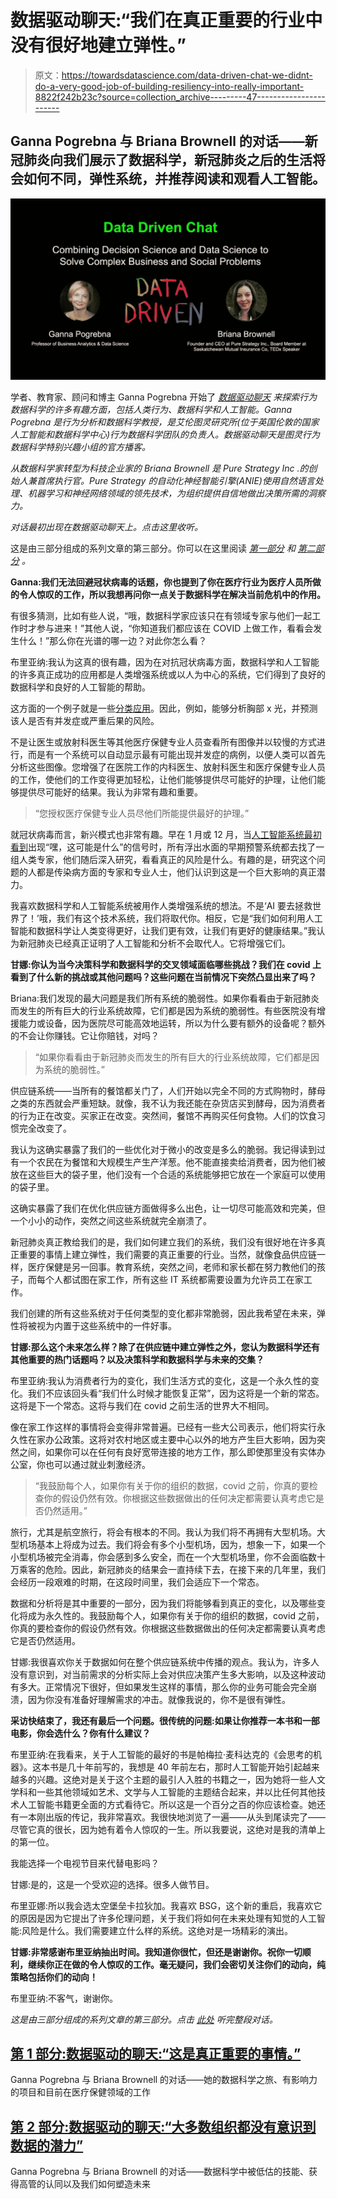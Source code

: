 # 数据驱动聊天:“我们在真正重要的行业中没有很好地建立弹性。”

> 原文：<https://towardsdatascience.com/data-driven-chat-we-didnt-do-a-very-good-job-of-building-resiliency-into-really-important-8822f242b23c?source=collection_archive---------47----------------------->

## Ganna Pogrebna 与 Briana Brownell 的对话——新冠肺炎向我们展示了数据科学，新冠肺炎之后的生活将会如何不同，弹性系统，并推荐阅读和观看人工智能。

![](img/863c9101d47aa65ae2911ec524bf4f09.png)

学者、教育家、顾问和博主 Ganna Pogrebna 开始了 [*数据驱动聊天*](http://bit.ly/datadrivenchat) *来探索行为数据科学的许多有趣方面，包括人类行为、数据科学和人工智能。Ganna Pogrebna 是行为分析和数据科学教授，是艾伦图灵研究所(位于英国伦敦的国家人工智能和数据科学中心)行为数据科学团队的负责人。数据驱动聊天是图灵行为数据科学特别兴趣小组的官方播客。*

*从数据科学家转型为科技企业家的 Briana Brownell 是 Pure Strategy Inc .的创始人兼首席执行官。Pure Strategy 的自动化神经智能引擎(ANIE)使用自然语言处理、机器学习和神经网络领域的领先技术，为组织提供自信地做出决策所需的洞察力。*

*对话最初出现在数据驱动聊天上。点击这里收听。*

这是由三部分组成的系列文章的第三部分。你可以在这里阅读 [*第一部分*](/data-driven-chat-it-was-something-that-really-mattered-b23b31dbf336) *和* [*第二部分*](/data-driven-chat-the-potential-of-data-is-not-realized-in-most-organizations-c0b8f29e7ac3) *。*

**Ganna:我们无法回避冠状病毒的话题，你也提到了你在医疗行业为医疗人员所做的令人惊叹的工作，所以我想再问你一点关于数据科学在解决当前危机中的作用。**

有很多猜测，比如有些人说，“哦，数据科学家应该只在有领域专家与他们一起工作时才参与进来！”其他人说，“你知道我们都应该在 COVID 上做工作，看看会发生什么！”那么你在光谱的哪一边？对此你怎么看？

布里亚纳:我认为这真的很有趣，因为在对抗冠状病毒方面，数据科学和人工智能的许多真正成功的应用都是人类增强系统或以人为中心的系统，它们得到了良好的数据科学和良好的人工智能的帮助。

这方面的一个例子就是一些[分类应用](https://hbr.org/sponsored/2020/06/the-role-of-radiology-related-diagnostic-ai-solutions-during-the-covid-19-pandemic)。因此，例如，能够分析胸部 x 光，并预测该人是否有并发症或严重后果的风险。

不是让医生或放射科医生等其他医疗保健专业人员查看所有图像并以较慢的方式进行，而是有一个系统可以自动显示最有可能出现并发症的病例，以便人类可以首先分析这些图像。您增强了在医院工作的内科医生、放射科医生和医疗保健专业人员的工作，使他们的工作变得更加轻松，让他们能够提供尽可能好的护理，让他们能够提供尽可能好的结果。我认为非常有趣和重要。

> “您授权医疗保健专业人员尽他们所能提供最好的护理。”

就冠状病毒而言，新兴模式也非常有趣。早在 1 月或 12 月，当[人工智能系统最初看到](https://www.wired.com/story/ai-epidemiologist-wuhan-public-health-warnings/)出现“嘿，这可能是什么”的信号时，所有浮出水面的早期预警系统都去找了一组人类专家，他们随后深入研究，看看真正的风险是什么。有趣的是，研究这个问题的人都是传染病方面的专家和专业人士，他们认识到这是一个巨大影响的真正潜力。

我喜欢数据科学和人工智能系统被用作人类增强系统的想法。不是‘AI 要去拯救世界了！’哦，我们有这个技术系统，我们将取代你。相反，它是“我们如何利用人工智能和数据科学让人类变得更好，让我们更有效，让我们有更好的健康结果。”我认为新冠肺炎已经真正证明了人工智能和分析不会取代人。它将增强它们。

**甘娜:你认为当今决策科学和数据科学的交叉领域面临哪些挑战？我们在 covid 上看到了什么新的挑战或其他问题吗？这些问题在当前情况下突然凸显出来了吗？**

Briana:我们发现的最大问题是我们所有系统的脆弱性。如果你看看由于新冠肺炎而发生的所有巨大的行业系统故障，它们都是因为系统的脆弱性。有些医院没有增援能力或设备，因为医院尽可能高效地运转，所以为什么要有额外的设备呢？额外的不会让你赚钱。它让你赔钱，对吗？

> “如果你看看由于新冠肺炎而发生的所有巨大的行业系统故障，它们都是因为系统的脆弱性。”

供应链系统——当所有的餐馆都关门了，人们开始以完全不同的方式购物时，酵母之类的东西就会严重短缺。就像，我不认为我还能在杂货店买到酵母，因为消费者的行为正在改变。买家正在改变。突然间，餐馆不再购买任何食物。人们的饮食习惯完全改变了。

我认为这确实暴露了我们的一些优化对于微小的改变是多么的脆弱。我记得读到过有一个农民在为餐馆和大规模生产生产洋葱。他不能直接卖给消费者，因为他们被放在这些巨大的袋子里，他们没有一个合适的系统能够把它放在一个家庭可以使用的袋子里。

这确实暴露了我们在优化供应链方面做得多么出色，让一切尽可能高效和完美，但一个小小的动作，突然之间这些系统就完全崩溃了。

新冠肺炎真正教给我们的是，我们如何建立我们的系统，我们没有很好地在许多真正重要的事情上建立弹性，我们需要的真正重要的行业。当然，就像食品供应链一样，医疗保健是另一回事。教育系统，突然之间，老师和家长都在努力教他们的孩子，而每个人都试图在家工作，所有这些 IT 系统都需要设置为允许员工在家工作。

我们创建的所有这些系统对于任何类型的变化都非常脆弱，因此我希望在未来，弹性将被视为内置于这些系统中的一件好事。

**甘娜:那么这个未来怎么样？除了在供应链中建立弹性之外，您认为数据科学还有其他重要的热门话题吗？以及决策科学和数据科学与未来的交集？**

布里亚纳:我认为消费者行为的变化，我们生活方式的变化，这是一个永久性的变化。我们不应该回头看“我们什么时候才能恢复正常”，因为这将是一个新的常态。这将是下一个常态。这将与我们在 covid 之前生活的世界大不相同。

像在家工作这样的事情将会变得非常普遍。已经有一些大公司表示，他们将实行永久性在家办公政策。这将对农村地区或主要中心以外的地方产生巨大影响，因为突然之间，如果你可以在任何有良好宽带连接的地方工作，那么即使那里没有实体办公室，你也可以通过就业刺激经济。

> “我鼓励每个人，如果你有关于你的组织的数据，covid 之前，你真的要检查你的假设仍然有效。你根据这些数据做出的任何决定都需要认真考虑它是否仍然适用。”

旅行，尤其是航空旅行，将会有根本的不同。我认为我们将不再拥有大型机场。大型机场基本上将成为过去。我们将会有多个小型机场，因为，想象一下，如果一个小型机场被完全消毒，你会感到多么安全，而在一个大型机场里，你不会面临数十万乘客的危险。因此，新冠肺炎的结果会一直持续下去，在接下来的几年里，我们会经历一段艰难的时期，在这段时间里，我们会适应下一个常态。

数据和分析将是其中重要的一部分，因为我们将能够看到真正的变化，以及哪些变化将成为永久性的。我鼓励每个人，如果你有关于你的组织的数据，covid 之前，你真的要检查你的假设仍然有效。你根据这些数据做出的任何决定都需要认真考虑它是否仍然适用。

甘娜:我很喜欢你关于数据如何在整个供应链系统中传播的观点。我认为，许多人没有意识到，对当前需求的分析实际上会对供应决策产生多大影响，以及这种波动有多大。正常情况下很好，但如果发生这样的事情，那么你的业务可能会完全崩溃，因为你没有准备好理解需求的冲击。就像我说的，你不是很有弹性。

**采访快结束了，我还有最后一个问题。很传统的问题:如果让你推荐一本书和一部电影，你会选什么？你有什么建议？**

布里亚纳:在我看来，关于人工智能的最好的书是帕梅拉·麦科达克的《会思考的机器》。这本书是几十年前写的，我想是 40 年前左右，那时人工智能开始引起越来越多的兴趣。这绝对是关于这个主题的最引人入胜的书籍之一，因为她将一些人文学科和一些其他领域如艺术、文学与人工智能的主题结合起来，并以比任何其他技术人工智能书籍更全面的方式看待它。所以这是一个百分之百的你应该检查。她还有一本刚出版的传记，我非常喜欢。我很快地浏览了一遍——从头到尾读完了——尽管它真的很长，因为她有着令人惊叹的一生。所以我要说，这绝对是我的清单上的第一位。

我能选择一个电视节目来代替电影吗？

甘娜:是的，这是一个受欢迎的选择。很多人做节目。

布里亚娜:所以我会选太空堡垒卡拉狄加。我喜欢 BSG，这个新的重启，我喜欢它的原因是因为它提出了许多伦理问题，关于我们将如何在未来处理有知觉的人工智能:风险是什么。我们需要建立什么样的系统。这绝对是一场精彩的演出。

**甘娜:非常感谢布里亚纳抽出时间。我知道你很忙，但还是谢谢你。祝你一切顺利，继续你正在做的令人惊叹的工作。毫无疑问，我们会密切关注你们的动向，纯策略包括你们的动向！**

布里亚纳:不客气，谢谢你。

*这是由三部分组成的系列文章的第三部分。点击* [*此处*](https://www.youtube.com/watch?v=0OnxoGFVuXU) *听完整段对话。*

## [第 1 部分:数据驱动的聊天:“这是真正重要的事情。”](/data-driven-chat-it-was-something-that-really-mattered-b23b31dbf336)

Ganna Pogrebna 与 Briana Brownell 的对话——她的数据科学之旅、有影响力的项目和目前在医疗保健领域的工作

## [第 2 部分:数据驱动的聊天:“大多数组织都没有意识到数据的潜力”](/data-driven-chat-the-potential-of-data-is-not-realized-in-most-organizations-c0b8f29e7ac3)

Ganna Pogrebna 与 Briana Brownell 的对话——数据科学中被低估的技能、获得高管的认同以及我们如何塑造未来